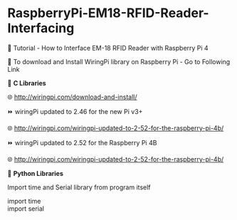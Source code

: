 # RaspberryPi-EM18-RFID-Reader-Interfacing
🔴 Tutorial - How to Interface EM-18 RFID Reader with Raspberry Pi 4


🚩 To download and Install WiringPi library on Raspberry Pi - Go to Following Link  


📜 __C Libraries__  

🌐 http://wiringpi.com/download-and-install/  


⏩ wiringPi updated to 2.46 for the new Pi v3+  

🌐 http://wiringpi.com/wiringpi-updated-to-2-52-for-the-raspberry-pi-4b/  


⏩ wiringPi updated to 2.52 for the Raspberry Pi 4B  

🌐 http://wiringpi.com/wiringpi-updated-to-2-52-for-the-raspberry-pi-4b/ 



📜 __Python Libraries__  

Import time and Serial library from program itself  

import time  
import serial  
